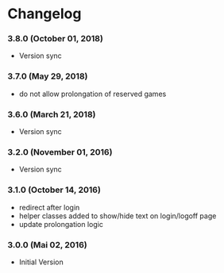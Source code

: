 # Changelog

### 3.8.0 (October 01, 2018)
  - Version sync

### 3.7.0 (May 29, 2018)
  - do not allow prolongation of reserved games

### 3.6.0 (March 21, 2018)
  - Version sync

### 3.2.0 (November 01, 2016)
  - Version sync

### 3.1.0 (October 14, 2016)
  - redirect after login
  - helper classes added to show/hide text on login/logoff page
  - update prolongation logic

### 3.0.0 (Mai 02, 2016)
  - Initial Version
